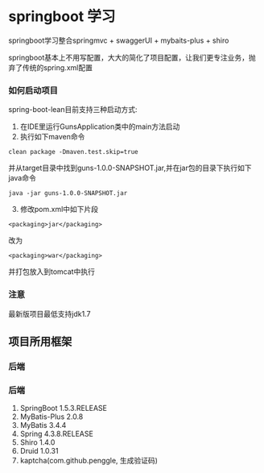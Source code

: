 # springboot 学习
springboot学习整合springmvc + swaggerUI + mybaits-plus + shiro

springboot基本上不用写配置，大大的简化了项目配置，让我们更专注业务，抛弃了传统的spring.xml配置

### 如何启动项目
spring-boot-lean目前支持三种启动方式:
1. 在IDE里运行GunsApplication类中的main方法启动
2. 执行如下maven命令
```
clean package -Dmaven.test.skip=true
```
并从target目录中找到guns-1.0.0-SNAPSHOT.jar,并在jar包的目录下执行如下java命令
```
java -jar guns-1.0.0-SNAPSHOT.jar
```
3. 修改pom.xml中如下片段
```
<packaging>jar</packaging>
```
改为
```
<packaging>war</packaging>
```
并打包放入到tomcat中执行

### 注意
最新版项目最低支持jdk1.7

## 项目所用框架
### 后端
### 后端
1. SpringBoot 1.5.3.RELEASE
2. MyBatis-Plus 2.0.8
3. MyBatis 3.4.4
4. Spring 4.3.8.RELEASE
5. Shiro 1.4.0
6. Druid 1.0.31
7. kaptcha(com.github.penggle, 生成验证码)